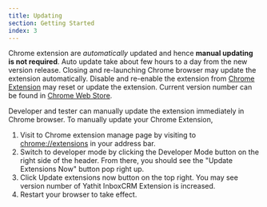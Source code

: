 ```yaml
---
title: Updating
section: Getting Started
index: 3
---
```




Chrome extension are *automatically* updated and hence **manual updating is not required**. Auto update take about few hours to a day from the new version release. Closing and re-launching Chrome browser may update the extension automatically. Disable and re-enable the extension from [Chrome Extension](chrome://extensions) may reset or update the extension. Current version number can be found in [Chrome Web Store](https://chrome.google.com/webstore/detail/yathit-inboxcrm-sugarcrm/iccdnijlhdogaccaiafdpjmbakdcdakk).

Developer and tester can manually update the extension immediately in Chrome browser. To manually update your Chrome Extension,

1. Visit to Chrome extension manage page by visiting to [chrome://extensions](chrome://extensions) in your address bar.
2. Switch to developer mode by clicking the Developer Mode button on the right side of the header.  From there, you should see the "Update Extensions Now" button pop right up.
3. Click Update extensions now button on the top right. You may see version number of Yathit InboxCRM Extension is increased.
4. Restart your browser to take effect.

